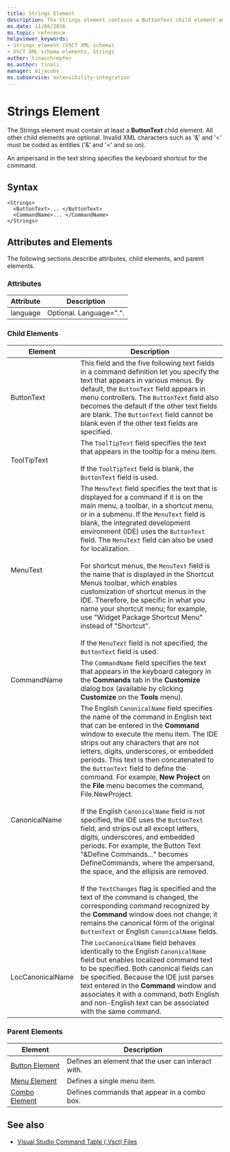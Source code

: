 ```yaml
---
title: Strings Element
description: The Strings element contains a ButtonText child element and other optional child elements. An ampersand in the text string specifies a keyboard shortcut.
ms.date: 11/04/2016
ms.topic: reference
helpviewer_keywords:
- Strings element (VSCT XML schema)
- VSCT XML schema elements, Strings
author: tinaschrepfer
ms.author: tinali
manager: mijacobs
ms.subservice: extensibility-integration
---
```

# Strings Element

The Strings element must contain at least a **ButtonText** child element. All other child elements are optional. Invalid XML characters such as '&' and '<' must be coded as entities ('&amp;' and '&lt;' and so on).

 An ampersand in the text string specifies the keyboard shortcut for the command.

## Syntax

```
<Strings>
  <ButtonText>... </ButtonText>
  <CommandName>... </CommandName>
</Strings>
```

## Attributes and Elements
 The following sections describe attributes, child elements, and parent elements.

### Attributes

|Attribute|Description|
|---------------|-----------------|
|language|Optional. Language=".".|

### Child Elements

|Element|Description|
|-------------|-----------------|
|ButtonText|This field and the five following text fields in a command definition let you specify the text that appears in various menus. By default, the `ButtonText` field appears in menu controllers. The `ButtonText` field also becomes the default if the other text fields are blank. The `ButtonText` field cannot be blank even if the other text fields are specified.|
|ToolTipText|The `ToolTipText` field specifies the text that appears in the tooltip for a menu item.<br /><br /> If the `ToolTipText` field is blank, the `ButtonText` field is used.|
|MenuText|The `MenuText` field specifies the text that is displayed for a command if it is on the main menu, a toolbar, in a shortcut menu, or in a submenu. If the `MenuText` field is blank, the integrated development environment (IDE) uses the `ButtonText` field. The `MenuText` field can also be used for localization.<br /><br /> For shortcut menus, the `MenuText` field is the name that is displayed in the Shortcut Menus toolbar, which enables customization of shortcut menus in the IDE. Therefore, be specific in what you name your shortcut menu; for example, use "Widget Package Shortcut Menu" instead of "Shortcut".<br /><br /> If the `MenuText` field is not specified, the `ButtonText` field is used.|
|CommandName|The `CommandName` field specifies the text that appears in the keyboard category in the **Commands** tab in the **Customize** dialog box (available by clicking **Customize** on the **Tools** menu).|
|CanonicalName|The English `CanonicalName` field specifies the name of the command in English text that can be entered in the **Command** window to execute the menu item. The IDE strips out any characters that are not letters, digits, underscores, or embedded periods. This text is then concatenated to the `ButtonText` field to define the command. For example, **New Project** on the **File** menu becomes the command, File.NewProject.<br /><br /> If the English `CanonicalName` field is not specified, the IDE uses the `ButtonText` field, and strips out all except letters, digits, underscores, and embedded periods. For example, the Button Text "&Define Commands..." becomes DefineCommands, where the ampersand, the space, and the ellipsis are removed.<br /><br /> If the `TextChanges` flag is specified and the text of the command is changed, the corresponding command recognized by the **Command** window does not change; it remains the canonical form of the original `ButtonText` or English `CanonicalName` fields.|
|LocCanonicalName|The `LocCanonicalName` field behaves identically to the English `CanonicalName` field but enables localized command text to be specified. Both canonical fields can be specified. Because the IDE just parses text entered in the **Command** window and associates it with a command, both English and non-English text can be associated with the same command.|

### Parent Elements

|Element|Description|
|-------------|-----------------|
|[Button Element](../extensibility/button-element.md)|Defines an element that the user can interact with.|
|[Menu Element](../extensibility/menu-element.md)|Defines a single menu item.|
|[Combo Element](../extensibility/combo-element.md)|Defines commands that appear in a combo box.|

## See also
- [Visual Studio Command Table (.Vsct) Files](../extensibility/internals/visual-studio-command-table-dot-vsct-files.md)
